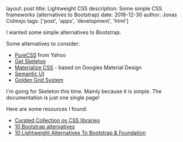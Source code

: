 layout: post
title: Lightweight CSS
description: Some simple CSS frameworks (alternatives to Bootstrap)
date: 2016-12-30
author: Jonas Colmsjo
tags: ['post', 'apps', 'development', 'html']

I wanted some simple alternatives to Bootstrap.

Some alternatives to consider:

* [PureCSS](http://purecss.io) from Yahoo
* [Get Skeleton](http://getskeleton.com)
* [Materialize CSS](http://materializecss.com) - based on Googles Material Design
* [Semantic UI](http://semantic-ui.com)
* [Golden Grid System](https://github.com/jonikorpi/Golden-Grid-System)

I'm going for Skeleton this time. Mainly because it is simple. The documentation is just one single page!

Here are some resources I found:

* [Curated Collection os CSS libraries](http://cssdb.co)
* [10 Bootstrap alternatives](http://blog.webkid.io/css-frameworks-bootstrap-alternatives/)
* [10 Lightweight Alternatives To Bootstrap & Foundation](http://www.hongkiat.com/blog/bootstrap-alternatives/)



